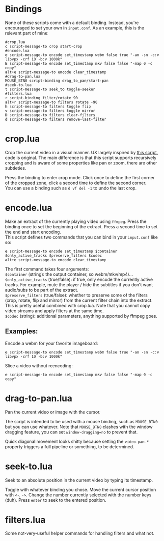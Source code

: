 # Bindings

None of these scripts come with a default binding. Instead, you're encouraged to set your own in `input.conf`. As an example, this is the relevant part of mine:
```
#crop.lua
c script-message-to crop start-crop
#encode.lua
e script-message-to encode set_timestamp webm false true "-an -sn -c:v libvpx -crf 10 -b:v 1000k"
E script-message-to encode set_timestamp mkv false false "-map 0 -c copy"
alt+e script-message-to encode clear_timestamp
#drag-to-pan.lua
MOUSE_BTN0 script-binding drag_to_pan/start-pan
#seek-to.lua
t script-message-to seek_to toggle-seeker
#filters.lua
r script-binding filter/rotate 90
alt+r script-message-to filters rotate -90
h script-message-to filters toggle flip
v script-message-to filters toggle mirror
D script-message-to filters clear-filters
d script-message-to filters remove-last-filter
```

# crop.lua

Crop the current video in a visual manner. UX largely inspired by [this script](https://github.com/aidanholm/mpv-easycrop), code is original. The main difference is that this script supports recursively cropping and is aware of some properties like pan or zoom, there are other subtleties.

Press the binding to enter crop mode. Click once to define the first corner of the cropped zone, click a second time to define the second corner.  
You can use a binding such as `d vf del -1` to undo the last crop.

# encode.lua

Make an extract of the currently playing video using `ffmpeg`. Press the binding once to set the beginning of the extract. Press a second time to set the end and start encoding.  
This script defines two commands that you can bind in your `input.conf` like so:
```
e script-message-to encode set_timestamp $container $only_active_tracks $preserve_filters $codec
alt+e script-message-to encode clear_timestamp
```

The first command takes four arguments:  
`$container` (string): the output container, so webm/mkv/mp4/...  
`$only_active_tracks` (true/false): if true, only encode the currently active tracks. For example, mute the player / hide the subtitles if you don't want audio/subs to be part of the extract.  
`$preserve_filters` (true/false): whether to preserve some of the filters (crop, rotate, flip and mirror) from the current filter chain into the extract. This is pretty useful combined with crop.lua. Note that you cannot copy video streams and apply filters at the same time.  
`$codec` (string): additional parameters, anything supported by ffmpeg goes.  

## Examples:

Encode a webm for your favorite imageboard:
```
e script-message-to encode set_timestamp webm false true "-an -sn -c:v libvpx -crf 10 -b:v 1000k"
```
Slice a video without reencoding:
```
e script-message-to encode set_timestamp mkv false false "-map 0 -c copy"
```

# drag-to-pan.lua

Pan the current video or image with the cursor.

The script is intended to be used with a mouse binding, such as `MOUSE_BTN0` but you can use whatever.
Note that `MOUSE_BTN0` clashes with the window dragging feature, you can set `window-dragging=no` to prevent that.

Quick diagonal movement looks shitty because setting the `video-pan-*` property triggers a full pipeline or something, to be determined.

# seek-to.lua

Seek to an absolute position in the current video by typing its timestamp.

Toggle with whatever binding you chose. Move the current cursor position with `<-`, `->`. Change the number currently selected with the number keys (duh). Press `enter` to seek to the entered position.

# filters.lua

Some not-very-useful helper commands for handling filters and what not.
